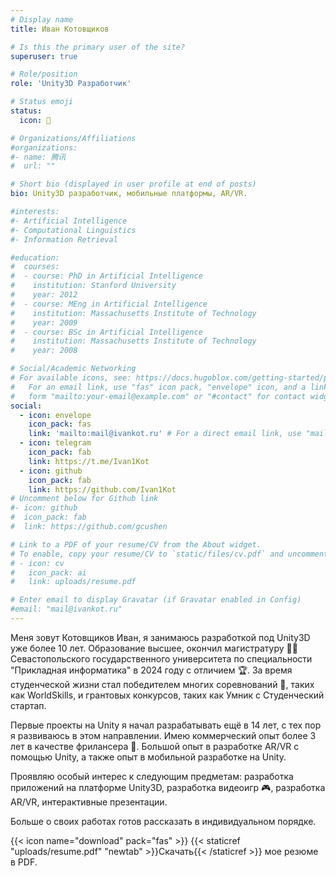 ```yaml
---
# Display name
title: Иван Котовщиков

# Is this the primary user of the site?
superuser: true

# Role/position
role: 'Unity3D Разработчик'

# Status emoji
status:
  icon: 💼

# Organizations/Affiliations
#organizations:
#- name: 腾讯
#  url: ""

# Short bio (displayed in user profile at end of posts)
bio: Unity3D разработчик, мобильные платформы, AR/VR.

#interests:
#- Artificial Intelligence
#- Computational Linguistics
#- Information Retrieval

#education:
#  courses:
#  - course: PhD in Artificial Intelligence
#    institution: Stanford University
#    year: 2012
#  - course: MEng in Artificial Intelligence
#    institution: Massachusetts Institute of Technology
#    year: 2009
#  - course: BSc in Artificial Intelligence
#    institution: Massachusetts Institute of Technology
#    year: 2008

# Social/Academic Networking
# For available icons, see: https://docs.hugoblox.com/getting-started/page-builder/#icons
#   For an email link, use "fas" icon pack, "envelope" icon, and a link in the
#   form "mailto:your-email@example.com" or "#contact" for contact widget.
social:
  - icon: envelope
    icon_pack: fas
    link: 'mailto:mail@ivankot.ru' # For a direct email link, use "mailto:test@example.org".
  - icon: telegram
    icon_pack: fab
    link: https://t.me/Ivan1Kot
  - icon: github
    icon_pack: fab
    link: https://github.com/Ivan1Kot
# Uncomment below for Github link
#- icon: github
#  icon_pack: fab
#  link: https://github.com/gcushen

# Link to a PDF of your resume/CV from the About widget.
# To enable, copy your resume/CV to `static/files/cv.pdf` and uncomment the lines below.
# - icon: cv
#   icon_pack: ai
#   link: uploads/resume.pdf

# Enter email to display Gravatar (if Gravatar enabled in Config)
#email: "mail@ivankot.ru"
---
```


Меня зовут Котовщиков Иван, я занимаюсь разработкой под Unity3D уже более 10 лет. Образование высшее, окончил магистратуру 👨‍🎓 Севастопольского государственного университета по специальности "Прикладная информатика" в 2024 году с отличием 🏆. За время студенческой жизни стал победителем многих соревнований 🥇, таких как WorldSkills, и грантовых конкурсов, таких как Умник с Студенческий стартап. 

Первые проекты на Unity я начал разрабатывать ещё в 14 лет, с тех пор я развиваюсь в этом направлении. Имею коммерческий опыт более 3 лет в качестве фрилансера 💼. Большой опыт в разработке AR/VR с помощью Unity, а также опыт в мобильной разработке на Unity.

Проявляю особый интерес к следующим предметам: разработка приложений на платформе Unity3D, разработка видеоигр 🎮, разработка AR/VR, интерактивные презентации.

Больше о своих работах готов рассказать в индивидуальном порядке.

{{< icon name="download" pack="fas" >}} {{< staticref "uploads/resume.pdf" "newtab" >}}Скачать{{< /staticref >}} мое резюме в PDF.
